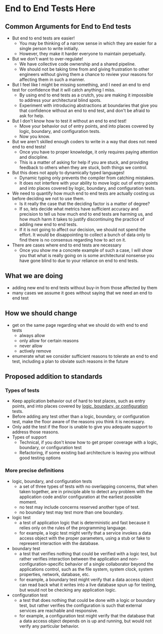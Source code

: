 # End to End Tests Here

## Common Arguments for End to End tests
- But end to end tests are easier!
    - You may be thinking of a narrow sense in which they are easier for a single person to write initially.
    - However, they make it harder everyone to maintain perpetually.
- But we don't want to over-regulate!
    - We have collective code ownership and a shared pipeline.
    - We should not be taking time from and giving frustration to other engineers without giving them a chance to review your reasons for affecting them in such a manner.
- But I feel like I might be missing something, and I need an end to end test for confidence that it will catch anything I miss.
    - By using end to end tests as a crutch, you are making it impossible to address your architectural blind spots.
    - Experiment with introducing abstractions at boundaries that give you that confidence without an end to end test, and don't be afraid to ask for help.
- But I don't know how to test it without an end to end test!
    - Move your behavior out of entry points, and into places covered by logic, boundary, and configuration tests.
    - Now you know.
- But we aren't skilled enough coders to write in a way that does not need end to end tests!
    - Once you have to proper knowledge, it only requires paying attention and discipline.
    - This is a matter of asking for help if you are stuck, and providing feedback to others when they are stuck, both things we control.
- But this does not apply to dynamically typed languages!
    - Dynamic typing only prevents the compiler from catching mistakes.
    - It does not interfere with your ability to move logic out of entry points and into places covered by logic, boundary, and configuration tests.
- We need to quantify how much end to end tests are actually costing us before deciding we not to use them.
    - Is it really the case that the deciding factor is a matter of degree?
    - If so, lets decide what metrics have sufficient accuracy and precision to tell us how much end to end tests are harming us, and how much harm it takes to justify discontinuing the practice of adding new end to end tests.
    - If it is not going to affect our decision, we should not spend the effort.  It would be disappointing to collect a bunch of data only to find there is no consensus regarding how to act on it. 
- There are cases where end to end tests are necessary
    - Once you show me a concrete example of such a case, I will show you that what is really going on is some architectural nonsense you have gone blind to due to your reliance on end to end tests.

## What we are doing
- adding new end to end tests without buy-in from those affected by them
- many cases we assume it goes without saying that we need an end to end test

## How we should change
- get on the same page regarding what we should do with end to end tests
    - always allow
    - only allow for certain reasons
    - never allow
    - actively remove
- enumerate what we consider sufficient reasons to tolerate an end to end test, including a plan to obviate such reasons in the future

## Proposed addition to standards

### Types of tests
- Keep application behavior out of hard to test places, such as entry points, and into places covered by [logic, boundary, or configuration](http://seanshubin.com/types-of-tests.svg) tests.
- Before adding any test other than a logic, boundary, or configuration test, make the floor aware of the reasons you think it is necessary.
- Only add the test if the floor is unable to give you adequate support to address those reasons.
- Types of support
    - Technical, if you don't know how to get proper coverage with a logic, boundary, or configuration test
    - Refactoring, if some existing bad architecture is leaving you without good testing options

### More precise definitions
- logic, boundary, and configuration tests
    - a set of three types of tests with no overlapping concerns, that when taken together, are in principle able to detect any problem with the application code and/or configuration at the earliest possible moment.
    - no test may include concerns reserved another type of test.
    - no boundary test may test more than one boundary.
- logic test
    - a test of application logic that is deterministic and fast because it relies only on the rules of the programming language.
    - for example, a logic test might verify that a service invokes a data access object with the proper parameters, using a stub or fake to represent interaction with the database.  
- boundary test
    - a test that verifies nothing that could be verified with a logic test, but rather verifies interaction between the application and non-configuration-specific behavior of a single collaborator beyond the applications control, such as the file system, system clock, system properties, network, database, etc.
    - for example, a boundary test might verify that a data access object can read back what it writes into a live database spun up for testing, but would not be checking any application logic. 
- configuration test
    - a test that does nothing that could be done with a logic or boundary test, but rather verifies the configuration is such that external services are reachable and responsive.
    - for example, a configuration test might verify that the database that a data access object depends on is up and running, but would not verify any particular behavior.
